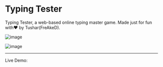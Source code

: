 # Typing Tester
Typing Tester, a web-based online typing master game. Made just for fun with❤️ by Tushar(FreAkeD).

![image](https://github.com/DevFreAkeD/Typing-Tester/assets/32740788/89a62613-b861-4ee9-924d-b0d75f4c43ff)

![image](https://github.com/DevFreAkeD/Typing-Tester/assets/32740788/7b6ec63b-510b-4ca8-bc8c-147e2b881712)
<hr>
Live Demo: <a href="https://typing-tester-seven.vercel.app>Click Here</a>

